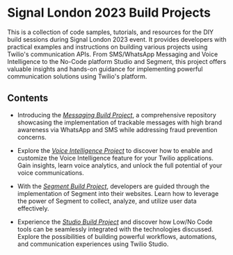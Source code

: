 # Signal London 2023 Build Projects

This is a collection of code samples, tutorials, and resources for the DIY build sessions during Signal London 2023 event. It provides developers with practical examples and instructions on building various projects using Twilio's communication APIs. From SMS/WhatsApp Messaging and Voice Intelligence to the No-Code platform Studio and Segment, this project offers valuable insights and hands-on guidance for implementing powerful communication solutions using Twilio's platform.

## Contents

- Introducing the [_Messaging Build Project_](./messaging), a comprehensive repository showcasing the implementation of trackable messages with high brand awareness via WhatsApp and SMS while addressing fraud prevention concerns.

- Explore the [_Voice Intelligence Project_](./voice-intelligence) to discover how to enable and customize the Voice Intelligence feature for your Twilio applications. Gain insights, learn voice analytics, and unlock the full potential of your voice communications.

- With the [_Segment Build Project_](./segment), developers are guided through the implementation of Segment into their websites. Learn how to leverage the power of Segment to collect, analyze, and utilize user data effectively.

- Experience the [_Studio Build Project_](./studio) and discover how Low/No Code tools can be seamlessly integrated with the technologies discussed. Explore the possibilities of building powerful workflows, automations, and communication experiences using Twilio Studio.
